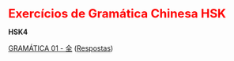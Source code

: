<p><span style="color: #ff0000; font-size: 18pt;"><strong>Exercícios de Gramática Chinesa HSK</strong></span></p>


<strong>HSK4</strong>

<a href="HSK4 - 01.html">GRAMÁTICA 01 - 全</a>
 (<a href="HSK4 - 01 - respostas.html">Respostas</a>)
